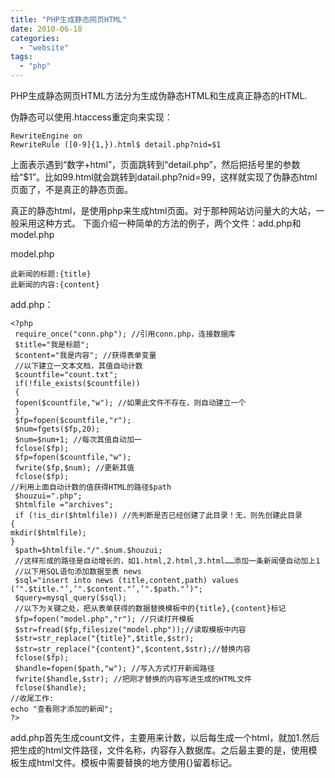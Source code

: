 ```yaml
---
title: "PHP生成静态网页HTML"
date: 2010-06-18
categories: 
  - "website"
tags: 
  - "php"
---
```


PHP生成静态网页HTML方法分为生成伪静态HTML和生成真正静态的HTML.

伪静态可以使用.htaccess重定向来实现：

```
RewriteEngine on
RewriteRule ([0-9]{1,}).html$ detail.php?nid=$1
```

上面表示遇到“数字+html”，页面跳转到“detail.php”，然后把括号里的参数给“$1”。比如99.html就会跳转到datail.php?nid=99，这样就实现了伪静态html页面了，不是真正的静态页面。

真正的静态html，是使用php来生成html页面。对于那种网站访问量大的大站，一般采用这种方式。 下面介绍一种简单的方法的例子，两个文件：add.php和model.php

model.php

```
此新闻的标题:{title} 
此新闻的内容:{content} 
```

add.php：

```
<?php 
 require_once("conn.php"); //引用conn.php，连接数据库
 $title="我是标题";
 $content="我是内容"; //获得表单变量 
 //以下建立一文本文档，其值自动计数
 $countfile="count.txt";
 if(!file_exists($countfile))
 {
 fopen($countfile,"w"); //如果此文件不存在，则自动建立一个
 }
 $fp=fopen($countfile,"r");
 $num=fgets($fp,20);
 $num=$num+1; //每次其值自动加一
 fclose($fp);
 $fp=fopen($countfile,"w");
 fwrite($fp,$num); //更新其值
 fclose($fp);
//利用上面自动计数的值获得HTML的路径$path
 $houzui=".php"; 
 $htmlfile ="archives";
 if (!is_dir($htmlfile)) //先判断是否已经创建了此目录！无，则先创建此目录
{
mkdir($htmlfile);
}
 $path=$htmlfile."/".$num.$houzui;
 //这样形成的路径是自动增长的，如1.html,2.html,3.html……添加一条新闻便自动加上1
 //以下用SQL语句添加数据至表 news
 $sql="insert into news (title,content,path) values (‘".$title."’,’".$content."’,’".$path."’)";
 $query=mysql_query($sql);
 //以下为关键之处，把从表单获得的数据替换模板中的{title},{content}标记
 $fp=fopen("model.php","r"); //只读打开模板
 $str=fread($fp,filesize("model.php"));//读取模板中内容
 $str=str_replace("{title}",$title,$str);
 $str=str_replace("{content}",$content,$str);//替换内容 
 fclose($fp); 
 $handle=fopen($path,"w"); //写入方式打开新闻路径
 fwrite($handle,$str); //把刚才替换的内容写进生成的HTML文件
 fclose($handle);
//收尾工作:
echo "查看刚才添加的新闻"; 
?>
```

add.php首先生成count文件，主要用来计数，以后每生成一个html，就加1.然后把生成的html文件路径，文件名称，内容存入数据库。之后最主要的是，使用模板生成html文件。模板中需要替换的地方使用{}留着标记。
